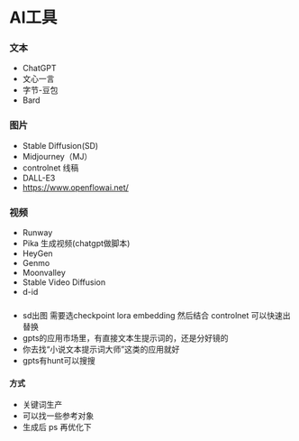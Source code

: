 # AI工具


### 文本
* ChatGPT
* 文心一言
* 字节-豆包
* Bard

### 图片
* Stable Diffusion(SD)
* Midjourney（MJ）
* controlnet 线稿
* DALL-E3
* https://www.openflowai.net/

### 视频
* Runway 
* Pika 生成视频(chatgpt做脚本)
* HeyGen
* Genmo
* Moonvalley
* Stable Video Diffusion
* d-id

###
* sd出图 需要选checkpoint lora embedding 然后结合 controlnet 可以快速出替换
* gpts的应用市场里，有直接文本生提示词的，还是分好镜的
* 你去找“小说文本提示词大师”这类的应用就好
* gpts有hunt可以搜搜    

#### 方式
* 关键词生产
* 可以找一些参考对象
* 生成后 ps 再优化下
